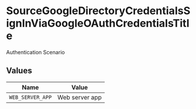 # SourceGoogleDirectoryCredentialsSignInViaGoogleOAuthCredentialsTitle

Authentication Scenario


## Values

| Name             | Value            |
| ---------------- | ---------------- |
| `WEB_SERVER_APP` | Web server app   |